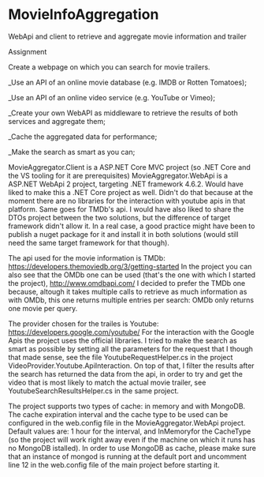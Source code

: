 # MovieInfoAggregation
WebApi and client to retrieve and aggregate movie information and trailer

Assignment

Create a webpage on which you can search for movie trailers.

_Use an API of an online movie database (e.g. IMDB or Rotten Tomatoes);

_Use an API of an online video service (e.g. YouTube or Vimeo);

_Create your own WebAPI as middleware to retrieve the results of both services and aggregate them;

_Cache the aggregated data for performance;

_Make the search as smart as you can;

MovieAggregator.Client is a ASP.NET Core MVC project (so .NET Core and the VS tooling for it are prerequisites)
MovieAggregator.WebApi is a ASP.NET WebApi 2 project, targeting .NET framework 4.6.2. 
Would have liked to make this a .NET Core project as well. Didn't do that because at the moment there are no libraries for the interaction with youtube apis in that platform. Same goes for TMDb's api.
I would have also liked to share the DTOs project between the two solutions, but the difference of target framework didn't allow it. 
In a real case, a good practice might have been to publish a nuget package for it and install it in both solutions (would still need the same target framework for that though).

The api used for the movie information is TMDb: https://developers.themoviedb.org/3/getting-started
In the project you can also see that the OMDb one can be used (that's the one with which I started the project), http://www.omdbapi.com/
I decided to prefer the TMDb one because, altough it takes multiple calls to retrieve as much information as with OMDb, this one returns multiple entries per search: OMDb only returns one movie per query.

The provider chosen for the trailes is Youtube: https://developers.google.com/youtube/
For the interaction with the Google Apis the project uses the official libraries.
I tried to make the search as smart as possible by setting all the parameters for the request that I though that made sense, see the file YoutubeRequestHelper.cs in the project VideoProvider.Youtube.ApiInteraction.
On top of that, I filter the results after the search has returned the data from the api, in order to try and get the video that is most likely to match the actual movie trailer, see YoutubeSearchResultsHelper.cs in the same project.

The project supports two types of cache: in memory and with MongoDB.
The cache expiration interval and the cache type to be used can be configured in the web.config file in the MovieAggregator.WebApi project.
Default values are: 1 hour for the interval, and InMemoryfor the CacheType (so the project will work right away even if the machine on which it runs has no MongoDB istalled).
In order to use MongoDB as cache, please make sure that an instance of mongod is running at the default port and uncomment line 12 in the web.config file of the main project before starting it.
